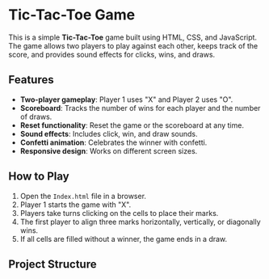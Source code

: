 # Tic-Tac-Toe Game

This is a simple **Tic-Tac-Toe** game built using HTML, CSS, and JavaScript. The game allows two players to play against each other, keeps track of the score, and provides sound effects for clicks, wins, and draws.

## Features

- **Two-player gameplay**: Player 1 uses "X" and Player 2 uses "O".
- **Scoreboard**: Tracks the number of wins for each player and the number of draws.
- **Reset functionality**: Reset the game or the scoreboard at any time.
- **Sound effects**: Includes click, win, and draw sounds.
- **Confetti animation**: Celebrates the winner with confetti.
- **Responsive design**: Works on different screen sizes.

## How to Play

1. Open the `Index.html` file in a browser.
2. Player 1 starts the game with "X".
3. Players take turns clicking on the cells to place their marks.
4. The first player to align three marks horizontally, vertically, or diagonally wins.
5. If all cells are filled without a winner, the game ends in a draw.

## Project Structure
